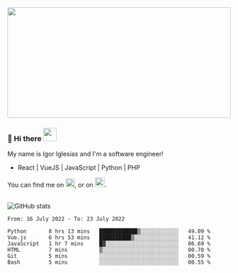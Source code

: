 <img src="https://c.tenor.com/KjVxfRrrncUAAAAd/matrix.gif" width="100%" height="250px">

### 🔭 Hi there <img src="https://raw.githubusercontent.com/MartinHeinz/MartinHeinz/master/wave.gif" width="30px">


My name is Igor Iglesias and I'm a software engineer!
<br>

<ul>
  <li> React | VueJS | JavaScript | Python | PHP </li>
</ul>
You can find me on <a href="https://twitter.com/IgorIglesias5"><img src="https://i.imgur.com/JLLlB5S.png" width="20px"></a>, or on <a href="https://www.linkedin.com/in/igor-iglesias-62478428/"><img src="https://i.imgur.com/PXyIkWx.png" width="22px"></a>.

<br>
<br>

![GitHub stats](https://github-readme-stats.vercel.app/api?username=igoiglesias&show_icons=true&count_private=true&theme=chartreuse-dark&hide_title=true)

<!--START_SECTION:waka-->

```text
From: 16 July 2022 - To: 23 July 2022

Python       8 hrs 13 mins   ████████████▒░░░░░░░░░░░░   49.09 %
Vue.js       6 hrs 53 mins   ██████████▒░░░░░░░░░░░░░░   41.12 %
JavaScript   1 hr 7 mins     █▓░░░░░░░░░░░░░░░░░░░░░░░   06.69 %
HTML         7 mins          ▒░░░░░░░░░░░░░░░░░░░░░░░░   00.70 %
Git          5 mins          ░░░░░░░░░░░░░░░░░░░░░░░░░   00.59 %
Bash         5 mins          ░░░░░░░░░░░░░░░░░░░░░░░░░   00.55 %
```

<!--END_SECTION:waka-->
